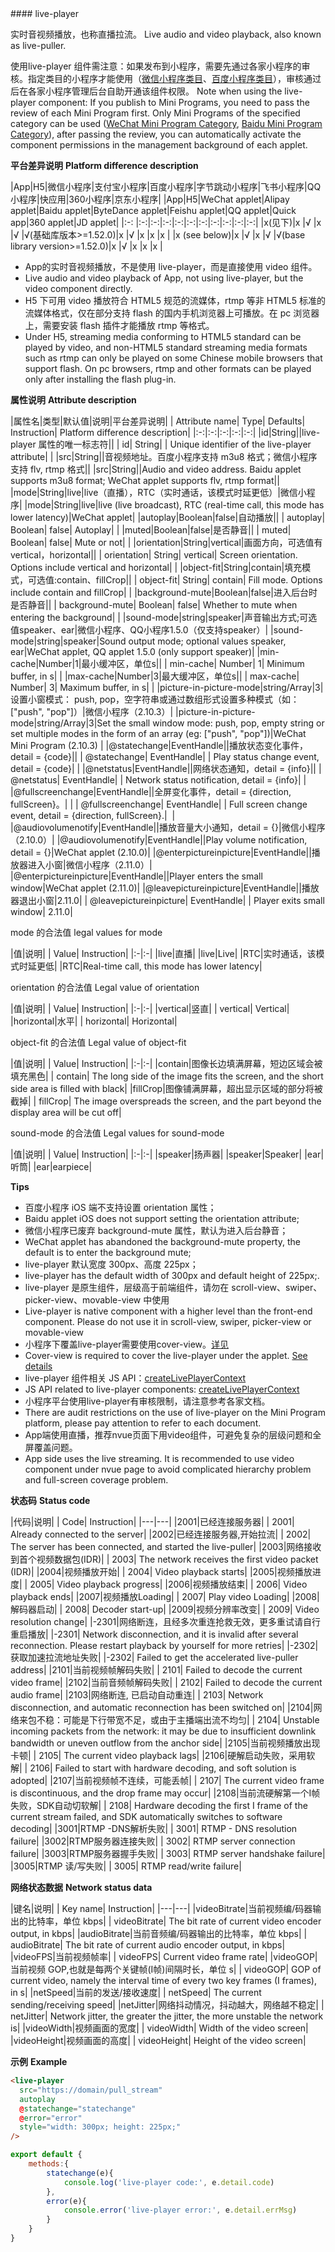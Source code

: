 <md-translatedByGoogle />
#### live-player

实时音视频播放，也称直播拉流。
Live audio and video playback, also known as live-puller.

使用live-player 组件需注意：如果发布到小程序，需要先通过各家小程序的审核。指定类目的小程序才能使用（[微信小程序类目](https://developers.weixin.qq.com/miniprogram/dev/component/live-player.html)、[百度小程序类目](https://smartprogram.baidu.com/docs/develop/component/media/#live-player/)），审核通过后在各家小程序管理后台自助开通该组件权限。
Note when using the live-player component: If you publish to Mini Programs, you need to pass the review of each Mini Program first. Only Mini Programs of the specified category can be used ([WeChat Mini Program Category](https://developers.weixin.qq.com/miniprogram/dev/component/live-player.html), [Baidu Mini Program Category]( https://smartprogram.baidu.com/docs/develop/component/media/#live-player/)), after passing the review, you can automatically activate the component permissions in the management background of each applet.

**平台差异说明**
**Platform difference description**

|App|H5|微信小程序|支付宝小程序|百度小程序|字节跳动小程序|飞书小程序|QQ小程序|快应用|360小程序|京东小程序|
|App|H5|WeChat applet|Alipay applet|Baidu applet|ByteDance applet|Feishu applet|QQ applet|Quick app|360 applet|JD applet|
|:-:		|:-:|:-:|:-:|:-:|:-:|:-:|:-:|:-:|:-:|:-:|
|x(见下)|x	|√	|x	|√	|√(基础库版本>=1.52.0)|x	|√	|x |x |x |
|x (see below)|x |√ |x |√ |√(base library version>=1.52.0)|x |√ |x |x |x |

- App的实时音视频播放，不是使用 live-player，而是直接使用 video 组件。
- Live audio and video playback of App, not using live-player, but the video component directly.
- H5 下可用 video 播放符合 HTML5 规范的流媒体，rtmp 等非 HTML5 标准的流媒体格式，仅在部分支持 flash 的国内手机浏览器上可播放。在 pc 浏览器上，需要安装 flash 插件才能播放 rtmp 等格式。
- Under H5, streaming media conforming to HTML5 standard can be played by video, and non-HTML5 standard streaming media formats such as rtmp can only be played on some Chinese mobile browsers that support flash. On pc browsers, rtmp and other formats can be played only after installing the flash plug-in.


**属性说明**
**Attribute description**

|属性名|类型|默认值|说明|平台差异说明|
| Attribute name| Type| Defaults| Instruction| Platform difference description|
|:-:|:-:|:-:|:-:|:-:|
|id|String||live-player 属性的唯一标志符||
| id| String| | Unique identifier of the live-player attribute| |
|src|String||音视频地址。百度小程序支持 m3u8 格式；微信小程序支持 flv, rtmp 格式||
|src|String||Audio and video address. Baidu applet supports m3u8 format; WeChat applet supports flv, rtmp format||
|mode|String|live|live（直播），RTC（实时通话，该模式时延更低）|微信小程序|
|mode|String|live|live (live broadcast), RTC (real-time call, this mode has lower latency)|WeChat applet|
|autoplay|Boolean|false|自动播放||
| autoplay| Boolean| false| Autoplay| |
|muted|Boolean|false|是否静音||
| muted| Boolean| false| Mute or not| |
|orientation|String|vertical|画面方向，可选值有 vertical，horizontal||
| orientation| String| vertical| Screen orientation. Options include vertical and horizontal| |
|object-fit|String|contain|填充模式，可选值:contain、fillCrop||
| object-fit| String| contain| Fill mode. Options include contain and fillCrop| |
|background-mute|Boolean|false|进入后台时是否静音||
| background-mute| Boolean| false| Whether to mute when entering the background| |
|sound-mode|string|speaker|声音输出方式;可选值speaker、ear|微信小程序、QQ小程序1.5.0（仅支持speaker）|
|sound-mode|string|speaker|Sound output mode; optional values speaker, ear|WeChat applet, QQ applet 1.5.0 (only support speaker)|
|min-cache|Number|1|最小缓冲区，单位s||
| min-cache| Number| 1| Minimum buffer, in s| |
|max-cache|Number|3|最大缓冲区，单位s||
| max-cache| Number| 3| Maximum buffer, in s| |
|picture-in-picture-mode|string/Array|3|设置小窗模式： push, pop，空字符串或通过数组形式设置多种模式（如： ["push", "pop"]）|微信小程序（2.10.3）|
|picture-in-picture-mode|string/Array|3|Set the small window mode: push, pop, empty string or set multiple modes in the form of an array (eg: ["push", "pop"])|WeChat Mini Program (2.10.3) |
|@statechange|EventHandle||播放状态变化事件，detail = {code}||
| @statechange| EventHandle| | Play status change event, detail = {code}| |
|@netstatus|EventHandle||网络状态通知，detail = {info}|| 
| @netstatus| EventHandle| | Network status notification, detail = {info}| |
|@fullscreenchange|EventHandle||全屏变化事件，detail = {direction, fullScreen}。|&nbsp;|
| @fullscreenchange| EventHandle| | Full screen change event, detail = {direction, fullScreen}.|  |
|@audiovolumenotify|EventHandle||播放音量大小通知，detail = {}|微信小程序（2.10.0）|
|@audiovolumenotify|EventHandle||Play volume notification, detail = {}|WeChat applet (2.10.0)|
|@enterpictureinpicture|EventHandle||播放器进入小窗|微信小程序（2.11.0）|
|@enterpictureinpicture|EventHandle||Player enters the small window|WeChat applet (2.11.0)|
|@leavepictureinpicture|EventHandle||播放器退出小窗|2.11.0|
| @leavepictureinpicture| EventHandle| | Player exits small window| 2.11.0|


mode 的合法值
legal values for mode

|值|说明|
| Value| Instruction|
|:-|:-|
|live|直播|
|live|Live|
|RTC|实时通话，该模式时延更低|
|RTC|Real-time call, this mode has lower latency|


orientation 的合法值
Legal value of orientation

|值|说明|
| Value| Instruction|
|:-|:-|
|vertical|竖直|
| vertical| Vertical|
|horizontal|水平|
| horizontal| Horizontal|


object-fit 的合法值
Legal value of object-fit

|值|说明|
| Value| Instruction|
|:-|:-|
|contain|图像长边填满屏幕，短边区域会被填充⿊⾊|
| contain| The long side of the image fits the screen, and the short side area is filled with black|
|fillCrop|图像铺满屏幕，超出显示区域的部分将被截掉|
| fillCrop| The image overspreads the screen, and the part beyond the display area will be cut off|


sound-mode 的合法值
Legal values for sound-mode

|值|说明|
| Value| Instruction|
|:-|:-|
|speaker|扬声器|
|speaker|Speaker|
|ear|听筒|
|ear|earpiece|


**Tips**

* 百度小程序 iOS 端不支持设置 orientation 属性；
* Baidu applet iOS does not support setting the orientation attribute;
* 微信小程序已废弃 background-mute 属性，默认为进入后台静音；
* WeChat applet has abandoned the background-mute property, the default is to enter the background mute;
* live-player 默认宽度 300px、高度 225px；
* live-player has the default width of 300px and default height of 225px;.
* live-player 是原生组件，层级高于前端组件，请勿在 scroll-view、swiper、picker-view、movable-view 中使用
* Live-player is native component with a higher level than the front-end component. Please do not use it in scroll-view, swiper, picker-view or movable-view
* 小程序下覆盖live-player需要使用cover-view。[详见](/component/native-component)
* Cover-view is required to cover the live-player under the applet. [See details](/component/native-component)
* live-player 组件相关 JS API：[createLivePlayerContext](/api/media/live-player-context)
* JS API related to live-player components: [createLivePlayerContext](/api/media/live-player-context)
* 小程序平台使用live-player有审核限制，请注意参考各家文档。
* There are audit restrictions on the use of live-player on the Mini Program platform, please pay attention to refer to each document.
* App端使用直播，推荐nvue页面下用video组件，可避免复杂的层级问题和全屏覆盖问题。
* App side uses the live streaming. It is recommended to use video component under nvue page to avoid complicated hierarchy problem and full-screen coverage problem.


**状态码**
**Status code**

|代码|说明|
| Code| Instruction|
|---|---|
|2001|已经连接服务器|
| 2001| Already connected to the server|
|2002|已经连接服务器,开始拉流|
| 2002| The server has been connected, and started the live-puller|
|2003|网络接收到首个视频数据包(IDR)|
| 2003| The network receives the first video packet (IDR)|
|2004|视频播放开始|
| 2004| Video playback starts|
|2005|视频播放进度|
| 2005| Video playback progress|
|2006|视频播放结束|
| 2006| Video playback ends|
|2007|视频播放Loading|
| 2007| Play video Loading|
|2008|解码器启动|
| 2008| Decoder start-up|
|2009|视频分辨率改变|
| 2009| Video resolution change|
|-2301|网络断连，且经多次重连抢救无效，更多重试请自行重启播放|
|-2301| Network disconnection, and it is invalid after several reconnection. Please restart playback by yourself for more retries|
|-2302|获取加速拉流地址失败|
|-2302| Failed to get the accelerated live-puller address|
|2101|当前视频帧解码失败|
| 2101| Failed to decode the current video frame|
|2102|当前音频帧解码失败|
| 2102| Failed to decode the current audio frame|
|2103|网络断连, 已启动自动重连|
| 2103| Network disconnection, and automatic reconnection has been switched on|
|2104|网络来包不稳：可能是下行带宽不足，或由于主播端出流不均匀|
| 2104| Unstable incoming packets from the network: it may be due to insufficient downlink bandwidth or uneven outflow from the anchor side|
|2105|当前视频播放出现卡顿|
| 2105| The current video playback lags|
|2106|硬解启动失败，采用软解|
| 2106| Failed to start with hardware decoding, and soft solution is adopted|
|2107|当前视频帧不连续，可能丢帧|
| 2107| The current video frame is discontinuous, and the drop frame may occur|
|2108|当前流硬解第一个I帧失败，SDK自动切软解|
| 2108| Hardware decoding the first I frame of the current stream failed, and SDK automatically switches to software decoding|
|3001|RTMP -DNS解析失败|
| 3001| RTMP - DNS resolution failure|
|3002|RTMP服务器连接失败|
| 3002| RTMP server connection failure|
|3003|RTMP服务器握手失败|
| 3003| RTMP server handshake failure|
|3005|RTMP 读/写失败|
| 3005| RTMP read/write failure|

**网络状态数据**
**Network status data**

|键名|说明|
| Key name| Instruction|
|---|---|
|videoBitrate|当前视频编/码器输出的比特率，单位 kbps|
| videoBitrate| The bit rate of current video encoder output, in kbps|
|audioBitrate|当前音频编/码器输出的比特率，单位 kbps|
| audioBitrate| The bit rate of current audio encoder output, in kbps|
|videoFPS|当前视频帧率|
| videoFPS| Current video frame rate|
|videoGOP|当前视频 GOP,也就是每两个关键帧(I帧)间隔时长，单位 s|
| videoGOP| GOP of current video, namely the interval time of every two key frames (I frames), in s|
|netSpeed|当前的发送/接收速度|
| netSpeed| The current sending/receiving speed|
|netJitter|网络抖动情况，抖动越大，网络越不稳定|
| netJitter| Network jitter, the greater the jitter, the more unstable the network is|
|videoWidth|视频画面的宽度|
| videoWidth| Width of the video screen|
|videoHeight|视频画面的高度|
| videoHeight| Height of the video screen|

**示例**
**Example**

```html
<live-player
  src="https://domain/pull_stream"
  autoplay
  @statechange="statechange"
  @error="error"
  style="width: 300px; height: 225px;"
/>
```

```javascript
export default {
    methods:{
        statechange(e){
            console.log('live-player code:', e.detail.code)
        },
        error(e){
            console.error('live-player error:', e.detail.errMsg)
        }
    }
}
```
